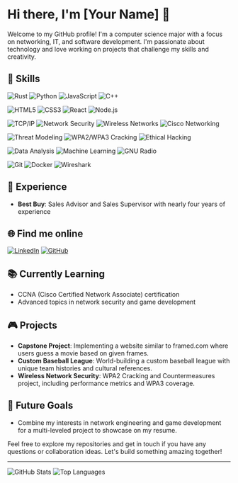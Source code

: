 # Hi there, I'm [Your Name] 👋

Welcome to my GitHub profile! I'm a computer science major with a focus on networking, IT, and software development. I'm passionate about technology and love working on projects that challenge my skills and creativity.

## 🔧 Skills
![Rust](https://img.shields.io/badge/Rust-000000?style=for-the-badge&logo=rust&logoColor=white)
![Python](https://img.shields.io/badge/Python-3776AB?style=for-the-badge&logo=python&logoColor=white)
![JavaScript](https://img.shields.io/badge/JavaScript-F7DF1E?style=for-the-badge&logo=javascript&logoColor=black)
![C++](https://img.shields.io/badge/C++-00599C?style=for-the-badge&logo=cplusplus&logoColor=white)

![HTML5](https://img.shields.io/badge/HTML5-E34F26?style=for-the-badge&logo=html5&logoColor=white)
![CSS3](https://img.shields.io/badge/CSS3-1572B6?style=for-the-badge&logo=css3&logoColor=white)
![React](https://img.shields.io/badge/React-20232A?style=for-the-badge&logo=react&logoColor=61DAFB)
![Node.js](https://img.shields.io/badge/Node.js-339933?style=for-the-badge&logo=nodedotjs&logoColor=white)

![TCP/IP](https://img.shields.io/badge/TCP/IP-009639?style=for-the-badge&logo=internetexplorer&logoColor=white)
![Network Security](https://img.shields.io/badge/Network_Security-6A1B9A?style=for-the-badge&logo=security&logoColor=white)
![Wireless Networks](https://img.shields.io/badge/Wireless_Networks-007ACC?style=for-the-badge&logo=wifi&logoColor=white)
![Cisco Networking](https://img.shields.io/badge/Cisco_Networking-1BA0D7?style=for-the-badge&logo=cisco&logoColor=white)

![Threat Modeling](https://img.shields.io/badge/Threat_Modeling-FF6F00?style=for-the-badge&logo=shield&logoColor=white)
![WPA2/WPA3 Cracking](https://img.shields.io/badge/WPA2/WPA3_Cracking-D32F2F?style=for-the-badge&logo=wifi&logoColor=white)
![Ethical Hacking](https://img.shields.io/badge/Ethical_Hacking-000000?style=for-the-badge&logo=hackthebox&logoColor=white)

![Data Analysis](https://img.shields.io/badge/Data_Analysis-FF6F00?style=for-the-badge&logo=databricks&logoColor=white)
![Machine Learning](https://img.shields.io/badge/Machine_Learning-007ACC?style=for-the-badge&logo=python&logoColor=white)
![GNU Radio](https://img.shields.io/badge/GNU_Radio-A42E2B?style=for-the-badge&logo=gnu&logoColor=white)

![Git](https://img.shields.io/badge/Git-F05032?style=for-the-badge&logo=git&logoColor=white)
![Docker](https://img.shields.io/badge/Docker-2496ED?style=for-the-badge&logo=docker&logoColor=white)
![Wireshark](https://img.shields.io/badge/Wireshark-1679A7?style=for-the-badge&logo=wireshark&logoColor=white)

## 💼 Experience
- **Best Buy**: Sales Advisor and Sales Supervisor with nearly four years of experience

## 🌐 Find me online
[![LinkedIn](https://img.shields.io/badge/LinkedIn-0A66C2?style=for-the-badge&logo=linkedin&logoColor=white)](https://www.linkedin.com/in/your-linkedin-profile)
[![GitHub](https://img.shields.io/badge/GitHub-181717?style=for-the-badge&logo=github&logoColor=white)](https://github.com/your-github-username)

## 📚 Currently Learning
- CCNA (Cisco Certified Network Associate) certification
- Advanced topics in network security and game development

## 🎮 Projects
- **Capstone Project**: Implementing a website similar to framed.com where users guess a movie based on given frames.
- **Custom Baseball League**: World-building a custom baseball league with unique team histories and cultural references.
- **Wireless Network Security**: WPA2 Cracking and Countermeasures project, including performance metrics and WPA3 coverage.

## 🚀 Future Goals
- Combine my interests in network engineering and game development for a multi-leveled project to showcase on my resume.

Feel free to explore my repositories and get in touch if you have any questions or collaboration ideas. Let's build something amazing together!

---

![GitHub Stats](https://github-readme-stats.vercel.app/api?username=your-github-username&show_icons=true&theme=radical)
![Top Languages](https://github-readme-stats.vercel.app/api/top-langs/?username=your-github-username&layout=compact&theme=radical)
